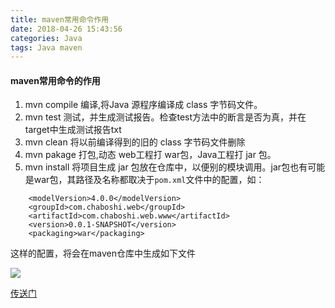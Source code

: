 ```yaml
---
title: maven常用命令作用
date: 2018-04-26 15:43:56
categories: Java
tags: Java maven
---
```


#### maven常用命令的作用

1. mvn compile 编译,将Java 源程序编译成 class 字节码文件。
2. mvn test 测试，并生成测试报告。检查test方法中的断言是否为真，并在target中生成测试报告txt
3. mvn clean 将以前编译得到的旧的 class 字节码文件删除
4. mvn pakage 打包,动态 web工程打 war包，Java工程打 jar 包。
5. mvn install 将项目生成 jar 包放在仓库中，以便别的模块调用。jar包也有可能是war包，其路径及名称都取决于`pom.xml`文件中的配置，如：

```
    <modelVersion>4.0.0</modelVersion>
    <groupId>com.chaboshi.web</groupId>
    <artifactId>com.chaboshi.web.www</artifactId>
    <version>0.0.1-SNAPSHOT</version>
    <packaging>war</packaging>
```
这样的配置，将会在maven仓库中生成如下文件

![](/images/java/java_1.jpg)

[传送门](https://www.cnblogs.com/ysocean/p/7416307.html)